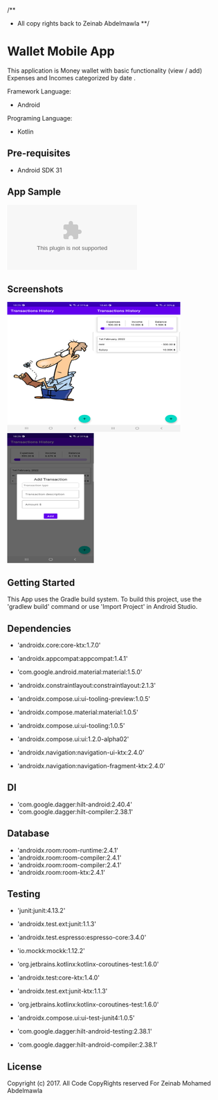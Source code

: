 /**
* All copy rights back to Zeinab Abdelmawla
**/

  
Wallet Mobile App
===================================

This application is Money wallet with basic functionality (view / add) Expenses and Incomes categorized by date .

Framework Language:
- Android 
  
Programing Language:
- Kotlin 

Pre-requisites
--------------
- Android SDK 31

App Sample
----------
![APK](app/release/app-release.apk)

Screenshots
-------------
<img src="screenshots/empty_transactions.png" width="200" height="300"><img src="screenshots/transactions_list.png" width="200" height="300"><img src="screenshots/add_transaction.png" width="200" height="300">

Getting Started
---------------

This App uses the Gradle build system. To build this project, use the
'gradlew build' command or use 'Import Project' in Android Studio.

Dependencies
-------
- 'androidx.core:core-ktx:1.7.0'
- 'androidx.appcompat:appcompat:1.4.1'

- 'com.google.android.material:material:1.5.0'
- 'androidx.constraintlayout:constraintlayout:2.1.3'
- 'androidx.compose.ui:ui-tooling-preview:1.0.5'
- 'androidx.compose.material:material:1.0.5'
- 'androidx.compose.ui:ui-tooling:1.0.5'
- 'androidx.compose.ui:ui:1.2.0-alpha02'
    
- 'androidx.navigation:navigation-ui-ktx:2.4.0'
- 'androidx.navigation:navigation-fragment-ktx:2.4.0'

## DI
- 'com.google.dagger:hilt-android:2.40.4'
- 'com.google.dagger:hilt-compiler:2.38.1'
## Database
- 'androidx.room:room-runtime:2.4.1'
- 'androidx.room:room-compiler:2.4.1'
- 'androidx.room:room-compiler:2.4.1'
- 'androidx.room:room-ktx:2.4.1'

## Testing
- 'junit:junit:4.13.2'
- 'androidx.test.ext:junit:1.1.3'
- 'androidx.test.espresso:espresso-core:3.4.0'
- 'io.mockk:mockk:1.12.2'
- 'org.jetbrains.kotlinx:kotlinx-coroutines-test:1.6.0'
- 'androidx.test:core-ktx:1.4.0'
- 'androidx.test.ext:junit-ktx:1.1.3'
- 'org.jetbrains.kotlinx:kotlinx-coroutines-test:1.6.0'

- 'androidx.compose.ui:ui-test-junit4:1.0.5'
- 'com.google.dagger:hilt-android-testing:2.38.1'
- 'com.google.dagger:hilt-android-compiler:2.38.1'

License
-------

Copyright (c) 2017.  All Code CopyRights reserved For Zeinab Mohamed Abdelmawla
